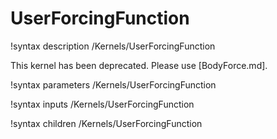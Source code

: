 # UserForcingFunction

!syntax description /Kernels/UserForcingFunction

This kernel has been deprecated. Please use [BodyForce.md].

!syntax parameters /Kernels/UserForcingFunction

!syntax inputs /Kernels/UserForcingFunction

!syntax children /Kernels/UserForcingFunction
